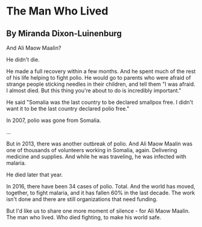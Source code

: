 # The Man Who Lived
## By Miranda Dixon-Luinenburg

And Ali Maow Maalin? 

He didn't die.

He made a full recovery within a few months. And he spent much of the rest of his life helping to fight polio. He would go to parents who were afraid of strange people sticking needles in their children, and tell them "I was afraid. I almost died. But this thing you're about to do is incredibly important."

He said "Somalia was the last country to be declared smallpox free. I didn't want it to be the last country declared polio free."

In 2007, polio was gone from Somalia.

...

But in 2013, there was another outbreak of polio. And Ali Maow Maalin was one of thousands of volunteers working in Somalia, again. Delivering medicine and supplies. And while he was traveling, he was infected with malaria.

He died later that year.

In 2016, there have been 34 cases of polio. Total. And the world has moved, together, to fight malaria, and it has fallen 60% in the last decade. The work isn't done and there are still organizations that need funding.

But I'd like us to share one more moment of silence - for Ali Maow Maalin. The man who lived. Who died fighting, to make his world safe.
